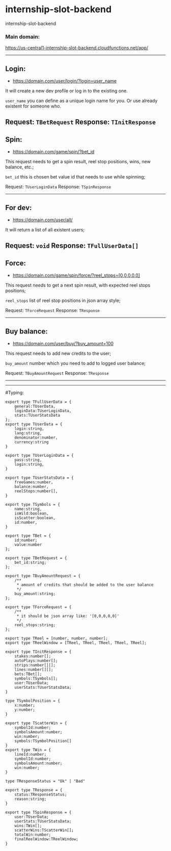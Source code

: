# internship-slot-backend
internship-slot-backend

### Main domain:
https://us-central1-internship-slot-backend.cloudfunctions.net/app/

---

## Login:
* https://domain.com/user/login/?login=user_name

It will create a new dev profile or log in to the existing one.

`user_name` you can define as a unique login name for you. Or use already existent for someone who.

Request: `TBetRequest`
Response: `TInitResponse`
---
## Spin:
* https://domain.com/game/spin/?bet_id

This request needs to get a spin result, reel stop positions, wins, new balance, etc.;

`bet_id` this is chosen bet value id that needs to use while spinning;

Request: `TUserLoginData`
Response: `TSpinResponse`

---
## For dev:
* https://domain.com/user/all/

It will return a list of all existent users;

Request: `void`
Response: `TFullUserData[]`
 ---
## Force:
* https://domain.com/game/spin/force/?reel_stops=[0,0,0,0,0]

This request needs to get a next spin result, with expected reel stops positions;

`reel_stops` list of reel stop positions in json array style;

Request: `TForceRequest`
Response: `TResponse`

---

## Buy balance:
* https://domain.com/user/buy/?buy_amount=100

This request needs to add new credits to the user;

`buy_amount` number which you need to add to logged user balance;

Request: `TBuyAmountRequest`
Response: `TResponse`

---
---

#Typing:

```
export type TFullUserData = {
    general:TUserData,
    loginData:TUserLoginData,
    stats:TUserStatsData
};
export type TUserData = {
    login:string,
    lang:string,
    denominator:number,
    currency:string
}

export type TUserLoginData = {
    pass:string,
    login:string,
}

export type TUserStatsData = {
    freeGames:number,
    balance:number,
    reelStops:number[],
}

export type TSymbols = {
    name:string,
    isWild:boolean,
    isScatter:boolean,
    id:number,
}

export type TBet = {
    id:number;
    value:number
};

export type TBetRequest = {
    bet_id:string;
};

export type TBuyAmountRequest = {
    /**
     * amount of credits that should be added to the user balance
     */
    buy_amount:string;
};

export type TForceRequest = {
    /**
     * it should be json array like: '[0,0,0,0,0]'
     */
    reel_stops:string;
};

export type TReel = [number, number, number];
export type TReelWindow = [TReel, TReel, TReel, TReel, TReel];

export type TInitResponse = {
    stakes:number[];
    autoPlays:number[];
    strips:number[][];
    lines:number[][];
    bets:TBet[];
    symbols:TSymbols[];
    user:TUserData;
    userStats:TUserStatsData;
}

type TSymbolPosition = {
    x:number;
    y:number;
}

export type TScatterWin = {
    symbolId:number;
    symbolsAmount:number;
    win:number;
    symbols:TSymbolPosition[]
}
export type TWin = {
    lineId:number;
    symbolId:number;
    symbolsAmount:number;
    win:number;
}

type TResponseStatus = "Ok" | "Bad"

export type TResponse = {
    status:TResponseStatus;
    reason:string;
}

export type TSpinResponse = {
    user:TUserData;
    userStats:TUserStatsData;
    wins:TWin[];
    scatterWins:TScatterWin[];
    totalWin:number;
    finalReelWindow:TReelWindow;
}

```
